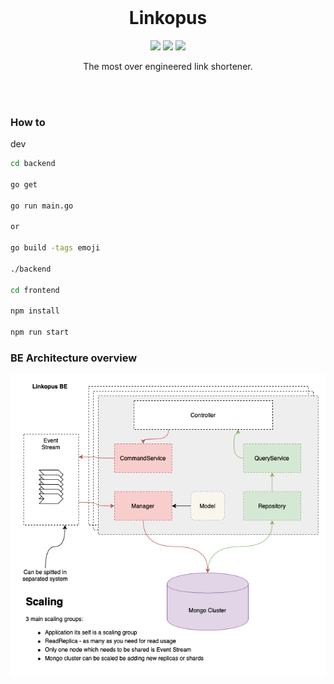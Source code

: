 <br>

<h1 align="center">Linkopus</h1>

<p align="center">
  <a href="https://goreportcard.com/badge/github.com/lalabuy948/linkopus"><img src="https://img.shields.io/badge/go%20report-A+-brightgreen.svg?style=flat"/></a>
  <a href="backend/go.mod"><img src="https://img.shields.io/badge/go-1.16.6-blue"/></a>
  <a href="/LICENCE"><img src="https://img.shields.io/github/license/lalabuy948/linkopus"/></a>
  <!-- <a href="https://typ.life/"><img src="https://img.shields.io/website-up-down-green-red/https/typ.life.svg"/></a> -->

</p>

<p align="center">
  The most over engineered link shortener.
</p>

<br><br>

### How to

dev
```sh
cd backend

go get

go run main.go

or

go build -tags emoji

./backend

cd frontend

npm install

npm run start
```

### BE Architecture overview

<p align="center">
    <img src=".github/linkopus.png">
</p>
